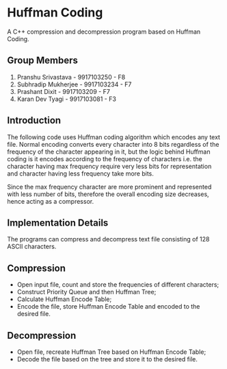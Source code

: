 # Huffman Coding
A C++ compression and decompression program based on Huffman Coding.

## Group Members
1. Pranshu Srivastava - 9917103250 - F8
2. Subhradip Mukherjee - 9917103234 - F7
3. Prashant Dixit - 9917103209 - F7
4. Karan Dev Tyagi - 9917103081 - F3

## Introduction
The following code uses Huffman coding algorithm which encodes any text file. Normal encoding converts every character into 8 bits regardless of the frequency of the character appearing in it, but the logic behind Huffman coding is it encodes according to the frequency of characters i.e. the character having max frequency require very less bits for representation and character having less frequency take more bits.

Since the max frequency character are more prominent and represented with less number of bits, therefore the overall encoding size decreases, hence acting as a compressor.

## Implementation Details
The programs can compress and decompress text file consisting of 128 ASCII characters.

## Compression
- Open input file, count and store the frequencies of different characters;
- Construct Priority Queue and then Huffman Tree;
- Calculate Huffman Encode Table;
- Encode the file, store Huffman Encode Table and encoded to the desired file.

## Decompression
- Open file, recreate Huffman Tree based on Huffman Encode Table;
- Decode the file based on the tree and store it to the desired file.

